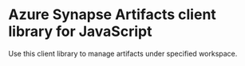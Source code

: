 # Azure Synapse Artifacts client library for JavaScript

Use this client library to manage artifacts under specified workspace.